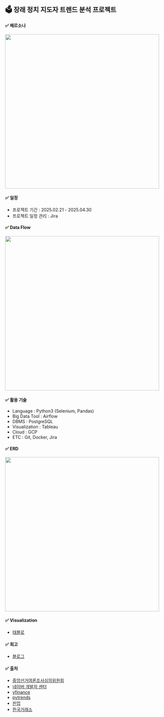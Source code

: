 ## 🗳️ 장래 정치 지도자 트렌드 분석 프로젝트

#### ✅ 페르소나
<img src="https://github.com/user-attachments/assets/0f322674-12a0-48dd-920b-72f27f95ab95" width="500"/>

#### ✅ 일정 
- 프로젝트 기간 : 2025.02.21 - 2025.04.30
- 프로젝트 일정 관리 : Jira 
  
#### ✅ Data Flow
<img src="https://github.com/user-attachments/assets/9c70340b-7872-42e1-81bb-b1feb1590023" width="500"/>

#### ✅ 활용 기술
- Language : Python3 (Selenium, Pandas)
- Big Data Tool : Airflow
- DBMS : PostgreSQL
- Visualization : Tableau 
- Cloud : GCP
- ETC : Git, Docker, Jira

#### ✅ ERD
<img src="https://github.com/user-attachments/assets/4ebb96f9-7c5d-4b4d-a629-7cd529960ad1" width="500"/>

#### ✅ Visualization
- [태블로](https://public.tableau.com/app/profile/seohui.cho/viz/2_17429160891360/2025)

#### ✅ 회고
- [블로그](https://velog.io/@toughcookie/series/%EC%9E%A5%EB%9E%98-%EC%A0%95%EC%B9%98-%EC%A7%80%EB%8F%84%EC%9E%90-%ED%8A%B8%EB%A0%8C%EB%93%9C-%EB%B6%84%EC%84%9D-%ED%94%84%EB%A1%9C%EC%A0%9D%ED%8A%B8)

#### ✅ 출처
- [중앙선거여론조사심의위원회](https://nesdc.go.kr/portal/main.do)
- [네이버 개발자 센터](https://developers.naver.com/main/)
- [yfinance](https://finance.yahoo.com/)
- [pytrends](https://trends.google.com/trends/)
- [핀업](https://stock.finup.co.kr/)
- [한국거래소](http://data.krx.co.kr/contents/MDC/MDI/mdiLoader/index.cmd?menuId=MDC0201020101)
